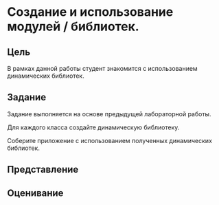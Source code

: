 # Создание и использование модулей / библиотек.

## Цель

В рамках данной работы студент знакомится с использованием динамических библиотек.

## Задание

Задание выполняется на основе предыдущей лабораторной работы.

Для каждого класса создайте динамическую библиотеку.

Соберите приложение с использованием полученных динамических библиотек.

## Представление

## Оценивание
